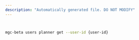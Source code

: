 ```yaml
---
description: "Automatically generated file. DO NOT MODIFY"
---
```


```bash


mgc-beta users planner get --user-id {user-id}

```